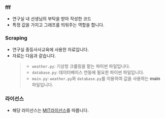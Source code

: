 ### fff

- 연구실 내 선생님의 부탁을 받아 작성한 코드
- 특정 값을 가지고 그래프를 띄워주는 역할을 합니다.


### Scraping

- 연구실 중등사사교육에 사용한 자료입니다.
- 자료는 다음과 같습니다.
  > - `weather.py`: 기상청 크롤링을 맡는 파이썬 파일입니다.
  > - `database.py`: 데이터베이스 연동에 필요한 파이썬 파일입니다.
  > - `main.py`: `weather.py`와 `database.py`를 이용하여 값을 사용하는 **main** 파일입니다.
  
  
### 라이선스
  - 해당 라이선스는 [MIT라이선스](/LICENSE)를 따릅니다.
